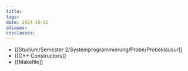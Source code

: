 ```yaml
---
title: 
tags: 
date: 2024-10-12
aliases: 
cssclasses:
---
```

- [[Studium/Semester 2/Systemprogrammierung/Probe/Probeklausur]]
- [[C++ Constructors]]
- [[Makefile]]